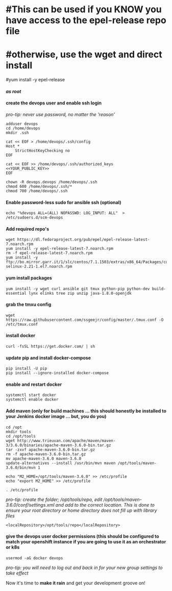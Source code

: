 # #This can be used if you KNOW you have access to the epel-release repo file 
# #otherwise, use the wget and direct install
#yum install -y epel-release


#### *as root*
#### create the devops user and enable ssh login 
_pro-tip: never use password, no matter the 'reason'_
```
adduser devops
cd /home/devops
mkdir .ssh

cat << EOF > /home/devops/.ssh/config
Host *
    StrictHostKeyChecking no
EOF

cat << EOF >> /home/devops/.ssh/authorized_keys
<<YOUR_PUBLIC_KEY>>
EOF

chown -R devops.devops /home/devops/.ssh
chmod 600 /home/devops/.ssh/*
chmod 700 /home/devops/.ssh
```

#### Enable password-less sudo for ansible ssh (optional)
```
echo "%devops ALL=(ALL) NOPASSWD: LOG_INPUT: ALL"  > /etc/sudoers.d/scm-devops
```

#### Add required repo's
```
wget https://dl.fedoraproject.org/pub/epel/epel-release-latest-7.noarch.rpm
yum install -y epel-release-latest-7.noarch.rpm
rm -f epel-release-latest-7.noarch.rpm
yum install -y ftp://bo.mirror.garr.it/1/slc/centos/7.1.1503/extras/x86_64/Packages/container-selinux-2.21-1.el7.noarch.rpm
```

#### yum install packages
```
yum install -y wget curl ansible git tmux python-pip python-dev build-essential lynx elinks tree zip unzip java-1.8.0-openjdk
```

#### grab the tmxu config 
```
wget https://raw.githubusercontent.com/ssgeejr/config/master/.tmux.conf -O /etc/tmux.conf
```

#### install docker
```
curl -fsSL https://get.docker.com/ | sh
```

#### update pip and install docker-compose
```
pip install -U pip
pip install --ignore-installed docker-compose
```

#### enable and restart docker 
```
systemctl start docker
systemctl enable docker
```

#### Add maven (only for build machines ... this should honestly be installed to your Jenkins docker image ... but, you do you)
```
cd /opt
mkdir tools
cd /opt/tools
wget http://www.trieuvan.com/apache/maven/maven-3/3.6.0/binaries/apache-maven-3.6.0-bin.tar.gz
tar -zxvf apache-maven-3.6.0-bin.tar.gz
rm -f apache-maven-3.6.0-bin.tar.gz
mv apache-maven-3.6.0 maven-3.6.0
update-alternatives --install /usr/bin/mvn maven /opt/tools/maven-3.6.0/bin/mvn 1

echo "M2_HOME=/opt/tools/maven-3.6.0" >> /etc/profile
echo "export M2_HOME" >> /etc/profile

. /etc/profile
```
  
_pro-tip:  create the folder; /opt/tools/repo, edit /opt/tools/maven-3.6.0/conf/settings.xml and add to the correct location. This is done to ensure your root directory or home directory does not fill up with library files_  
```
<localRepository>/opt/tools/repo</localRepository>
```


#### give the devops user docker permissions (this should be configured to match your openshift instance if you are going to use it as an orchestrator or k8s
```
usermod -aG docker devops
```

_pro-tip:  you will need to log out and back in for your new group settings to take effect_

Now it's time to **make it rain** and get your development groove on!  




